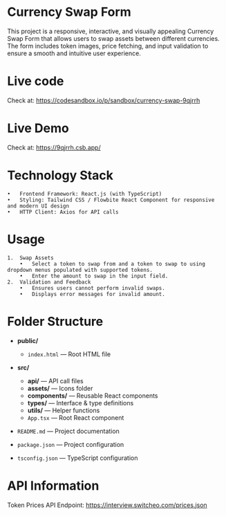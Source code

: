 # Currency Swap Form #

This project is a responsive, interactive, and visually appealing Currency Swap Form that allows users to swap assets between different currencies. The form includes token images, price fetching, and input validation to ensure a smooth and intuitive user experience.

# Live code #
Check at: https://codesandbox.io/p/sandbox/currency-swap-9qjrrh

# Live Demo #
Check at: https://9qjrrh.csb.app/

# Technology Stack #
	•	Frontend Framework: React.js (with TypeScript)
	•	Styling: Tailwind CSS / Flowbite React Component for responsive and modern UI design
	•	HTTP Client: Axios for API calls

# Usage #
	1.	Swap Assets
	    •	Select a token to swap from and a token to swap to using dropdown menus populated with supported tokens.
	    •	Enter the amount to swap in the input field.
	2.	Validation and Feedback
	    •	Ensures users cannot perform invalid swaps.
	    •	Displays error messages for invalid amount.

# Folder Structure

- **public/**  
  - `index.html` — Root HTML file

- **src/**  
  - **api/** — API call files  
  - **assets/** — Icons folder  
  - **components/** — Reusable React components  
  - **types/** — Interface & type definitions  
  - **utils/** — Helper functions  
  - `App.tsx` — Root React component

- `README.md` — Project documentation  
- `package.json` — Project configuration  
- `tsconfig.json` — TypeScript configuration

# API Information #
Token Prices API
Endpoint: https://interview.switcheo.com/prices.json

